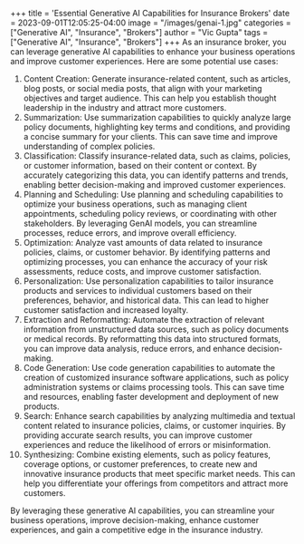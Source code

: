 +++
title = 'Essential Generative AI Capabilities for Insurance Brokers'
date = 2023-09-01T12:05:25-04:00
image = "/images/genai-1.jpg"
categories = ["Generative AI", "Insurance", "Brokers"]
author = "Vic Gupta"
tags = ["Generative AI", "Insurance", "Brokers"]
+++
As an insurance broker, you can leverage generative AI capabilities to enhance your business operations and improve customer experiences. Here are some potential use cases:

1. Content Creation: Generate insurance-related content, such as articles, blog posts, or social media posts, that align with your marketing objectives and target audience. This can help you establish thought leadership in the industry and attract more customers.
2. Summarization: Use summarization capabilities to quickly analyze large policy documents, highlighting key terms and conditions, and providing a concise summary for your clients. This can save time and improve understanding of complex policies.
3. Classification: Classify insurance-related data, such as claims, policies, or customer information, based on their content or context. By accurately categorizing this data, you can identify patterns and trends, enabling better decision-making and improved customer experiences.
4. Planning and Scheduling: Use planning and scheduling capabilities to optimize your business operations, such as managing client appointments, scheduling policy reviews, or coordinating with other stakeholders. By leveraging GenAI models, you can streamline processes, reduce errors, and improve overall efficiency.
5. Optimization: Analyze vast amounts of data related to insurance policies, claims, or customer behavior. By identifying patterns and optimizing processes, you can enhance the accuracy of your risk assessments, reduce costs, and improve customer satisfaction.
6. Personalization: Use personalization capabilities to tailor insurance products and services to individual customers based on their preferences, behavior, and historical data. This can lead to higher customer satisfaction and increased loyalty.
7. Extraction and Reformatting: Automate the extraction of relevant information from unstructured data sources, such as policy documents or medical records. By reformatting this data into structured formats, you can improve data analysis, reduce errors, and enhance decision-making.
8. Code Generation: Use code generation capabilities to automate the creation of customized insurance software applications, such as policy administration systems or claims processing tools. This can save time and resources, enabling faster development and deployment of new products.
9. Search: Enhance search capabilities by analyzing multimedia and textual content related to insurance policies, claims, or customer inquiries. By providing accurate search results, you can improve customer experiences and reduce the likelihood of errors or misinformation.
10. Synthesizing: Combine existing elements, such as policy features, coverage options, or customer preferences, to create new and innovative insurance products that meet specific market needs. This can help you differentiate your offerings from competitors and attract more customers.

By leveraging these generative AI capabilities, you can streamline your business operations, improve decision-making, enhance customer experiences, and gain a competitive edge in the insurance industry.